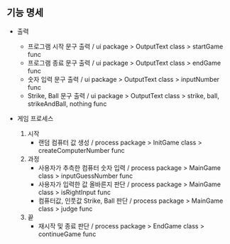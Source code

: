 기능 명세
- 
- 출력
  - 프로그램 시작 문구 출력 / ui package > OutputText class > startGame func
  - 프로그램 종료 문구 출력 / ui package > OutputText class > endGame func
  - 숫자 입력 문구 출력 / ui package > OutputText class > inputNumber func
  - Strike, Ball 문구 출력 / ui package > OutputText class > strike, ball, strikeAndBall, nothing func


- 게임 프로세스
  1) 시작
        - 랜덤 컴퓨터 값 생성 / process package > InitGame class > createComputerNumber func
  2) 과정
        - 사용자가 추측한 컴퓨터 숫자 입력 / process package > MainGame class > inputGuessNumber func
        - 사용자가 입력한 값 올바른지 판단 / process package > MainGame class > isRightInput func  
        - 컴퓨터값, 인풋값 Strike, Ball 판단 / process package > MainGame class > judge func 
  3) 끝
      - 재시작 및 종료 판단 / process package > EndGame class > continueGame func


